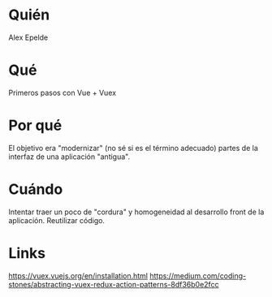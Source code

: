 # Quién
Alex Epelde

# Qué
Primeros pasos con Vue + Vuex

# Por qué
El objetivo era "modernizar" (no sé si es el término adecuado) partes de la interfaz de una aplicación "antigua".

# Cuándo
Intentar traer un poco de "cordura" y homogeneidad al desarrollo front de la aplicación. Reutilizar código. 

# Links
https://vuex.vuejs.org/en/installation.html
https://medium.com/coding-stones/abstracting-vuex-redux-action-patterns-8df36b0e2fcc
